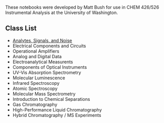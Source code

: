 These notebooks were developed by Matt Bush for use in CHEM 426/526 Instrumental Analysis at the University of Washington.

## Class List

- [Analytes, Signals, and Noise](signals-and-noise.ipynb)
- Electrical Components and Circuits
- Operational Amplifiers
- Analog and Digital Data
- Electroanalytical Measurents
- Components of Optical Instruments
- UV-Vis Absorption Spectrometry
- Molecular Luminescence
- Infrared Spectroscopy
- Atomic Spectroscopy
- Molecular Mass Spectrometry
- Introduction to Chemical Separations
- Gas Chromatography
- High-Performance Liquid Chromatography
- Hybrid Chromatography / MS Experiments


